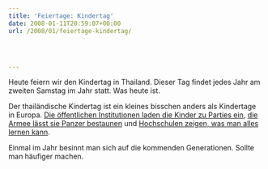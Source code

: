 ```yaml
---
title: 'Feiertage: Kindertag'
date: 2008-01-11T20:59:07+00:00
url: /2008/01/feiertage-kindertag/




---
```

Heute feiern wir den Kindertag in Thailand. Dieser Tag findet jedes Jahr am zweiten Samstag im Jahr statt. Was heute ist.

Der thailändische Kindertag ist ein kleines bisschen anders als Kindertage in Europa. [Die öffentlichen Institutionen laden die Kinder zu Parties ein][1], [die Armee lässt sie Panzer bestaunen][2] und [Hochschulen zeigen, was man alles lernen kann][3].

Einmal im Jahr besinnt man sich auf die kommenden Generationen. Sollte man häufiger machen.

 [1]: http://www.bangkokpost.com/breaking_news/breakingnews.php?id=125065
 [2]: http://www.nationmultimedia.com/breakingnews/read.php?newsid=30062038
 [3]: http://www.nationmultimedia.com/2008/01/12/national/national_30062016.php
